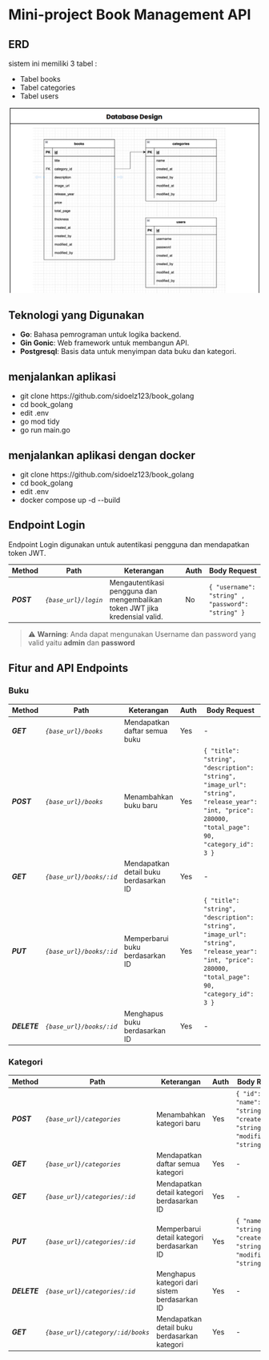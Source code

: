 # Mini-project Book Management API

## ERD

sistem ini memiliki 3 tabel :
<ul>
<li>Tabel books</li>
<li>Tabel categories</li>
<li>Tabel users</li>
</ul>
<img src="Database_design.png">

## Teknologi yang Digunakan

- **Go**: Bahasa pemrograman untuk logika backend.
- **Gin Gonic**: Web framework untuk membangun API.
- **Postgresql**: Basis data untuk menyimpan data buku dan kategori.

## menjalankan aplikasi

<ul>
<li>git clone https://github.com/sidoelz123/book_golang </li>
<li>cd book_golang</li>
<li>edit .env</li>
<li>go mod tidy</li>
<li>go run main.go</li>
</ul>

## menjalankan aplikasi dengan docker

<ul>
<li>git clone https://github.com/sidoelz123/book_golang </li>
<li>cd book_golang</li>
<li>edit .env</li>
<li>docker compose up -d --build</li>
</ul>

## Endpoint Login

Endpoint Login digunakan untuk autentikasi pengguna dan mendapatkan token JWT.

Method | Path | Keterangan | Auth | Body Request  
------------- | ------------- | ------------- | -------------  | -------------  
***POST*** | *`{base_url}/login`* | Mengautentikasi pengguna dan mengembalikan token JWT jika kredensial valid. | No  | `{ "username": "string" , "password": "string" }`  

> ⚠️ **Warning**: Anda dapat mengunakan Username dan password yang valid yaitu  **admin** dan **password**

## Fitur and API Endpoints

### Buku

Method | Path | Keterangan | Auth | Body Request  
------------- | ------------- | ------------- | ------------- | -------------  
***GET*** | *`{base_url}/books`* | Mendapatkan daftar semua buku | Yes | -  
***POST*** | *`{base_url}/books`* | Menambahkan buku baru | Yes | `{ "title": "string", "description": "string", "image_url": "string", "release_year": "int, "price": 280000, "total_page": 90, "category_id": 3 }`  
***GET*** | *`{base_url}/books/:id`* | Mendapatkan detail buku berdasarkan ID | Yes | -  
***PUT*** | *`{base_url}/books/:id`* | Memperbarui buku berdasarkan ID | Yes | `{ "title": "string", "description": "string", "image_url": "string", "release_year": "int, "price": 280000, "total_page": 90, "category_id": 3 }`  
***DELETE*** | *`{base_url}/books/:id`* | Menghapus buku berdasarkan ID | Yes | -  
  
### Kategori

Method | Path | Keterangan | Auth | Body Request  
------------- | ------------- | ------------- | ------------- | -------------  
***POST*** | *`{base_url}/categories`* | Menambahkan kategori baru | Yes | `{ "id": 7, "name": "string", "created_by": "string", "modified_by": "string" }`  
***GET*** | *`{base_url}/categories`* | Mendapatkan daftar semua kategori | Yes | -  
***GET*** | *`{base_url}/categories/:id`* | Mendapatkan detail kategori berdasarkan ID | Yes | -  
***PUT*** | *`{base_url}/categories/:id`* | Memperbarui detail kategori berdasarkan ID | Yes | `{ "name": "string", "created_by": "string", "modified_by": "string" }`  
***DELETE*** | *`{base_url}/categories/:id`* | Menghapus kategori dari sistem berdasarkan ID | Yes | -  
***GET*** | *`{base_url}/category/:id/books`* | Mendapatkan detail buku berdasarkan kategori | Yes | -
